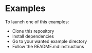 Examples
========

To launch one of this examples:

* Clone this repository
* Install dependencies
* Go to your wanted example directory
* Follow the README.md instructions
